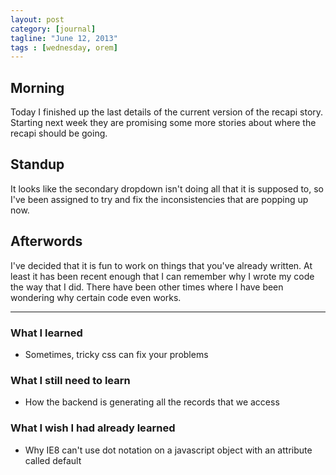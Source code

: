 ```yaml
---
layout: post
category: [journal]
tagline: "June 12, 2013"
tags : [wednesday, orem]
---
```

## Morning
Today I finished up the last details of the current version of the recapi story.
Starting next week they are promising some more stories about where the recapi
should be going.

## Standup
It looks like the secondary dropdown isn't doing all that it is supposed to, so
I've been assigned to try and fix the inconsistencies that are popping up now.

## Afterwords
I've decided that it is fun to work on things that you've already written. At
least it has been recent enough that I can remember why I wrote my code the way
that I did. There have been other times where I have been wondering why certain
code even works.

- - -

### What I learned
+ Sometimes, tricky css can fix your problems

### What I still need to learn
+ How the backend is generating all the records that we access

### What I wish I had already learned
+ Why IE8 can't use dot notation on a javascript object with an attribute called default